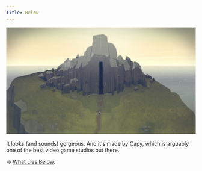 ```yaml
---
title: Below
---
```


![Below][image]

It looks (and sounds) gorgeous. And it's made by Capy, which is arguably one of the best video game studios out there.

→ [What Lies Below](http://whatliesbelow.com/).


[image]: /static/posts/2013-10-23-below.jpg
